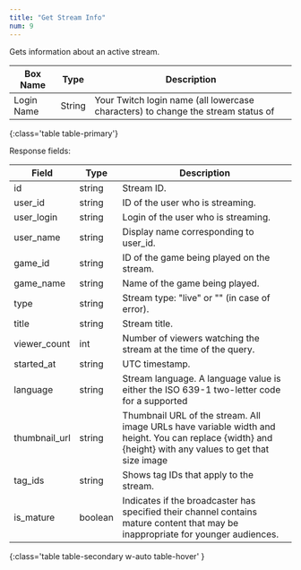 ```yaml
---
title: "Get Stream Info"
num: 9
---
```


Gets information about an active stream. 

| Box Name | Type | Description | 
|-------|--------|--------
|Login Name|String|Your Twitch login name (all lowercase characters) to change the stream status of
{:class='table table-primary'}

Response fields:

| Field | Type| Description| 
|-------|--------|--------
|id	|string|	Stream ID.
|user_id|	string|	ID of the user who is streaming.
|user_login|	string|	Login of the user who is streaming.
|user_name|	string|	Display name corresponding to user_id.
|game_id|	string|	ID of the game being played on the stream.
|game_name|	string|	Name of the game being played.
|type|	string|	Stream type: "live" or "" (in case of error).
|title|	string|	Stream title.
|viewer_count|	int	|Number of viewers watching the stream at the time of the query.
|started_at|	string|	UTC timestamp.
|language	|string|	Stream language. A language value is either the ISO 639-1 two-letter code for a supported| stream language or “other”.
|thumbnail_url|	string|	Thumbnail URL of the stream. All image URLs have variable width and height. You can replace {width} and {height} with any values to get that size image
|tag_ids|	string|	Shows tag IDs that apply to the stream.
|is_mature	|boolean|	Indicates if the broadcaster has specified their channel contains mature content that may be inappropriate for younger audiences.
{:class='table table-secondary w-auto table-hover' }











